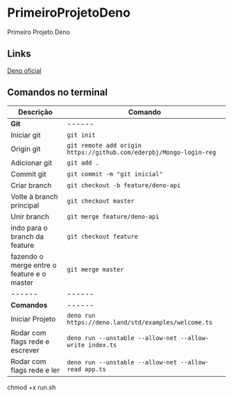 # PrimeiroProjetoDeno
Primeiro Projeto Deno

## Links 
[Deno oficial](https://deno.land/)

## Comandos no terminal

Descrição | Comando
------ | ------
__Git__ | ------
Iniciar git|`git init`
Origin git|`git remote add origin https://github.com/ederpbj/Mongo-login-reg`
Adicionar git|`git add .`
Commit git|`git commit -m "git inicial"`
Criar branch | `git checkout -b feature/deno-api`
Volte à branch principal | `git checkout master`
Unir branch | `git merge feature/deno-api`
indo para o branch da feature | `git checkout feature`
fazendo o merge entre o feature e o master | `git merge master`
------ | ------
__Comandos__ | ------
Iniciar Projeto|`deno run https://deno.land/std/examples/welcome.ts`
Rodar com flags rede e escrever | `deno run --unstable --allow-net --allow-write index.ts`
Rodar com flags rede e ler | `deno run --unstable --allow-net --allow-read app.ts`
chmod +x run.sh
